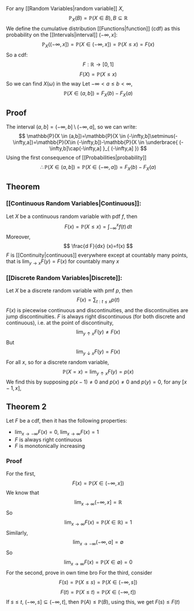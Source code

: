 For any [[Random Variables|random variable]] $X$, 
$$
\mathbb{P}_{X}(B)=\mathbb{P}(X \in B), B\subseteq \mathbb{R}
$$
We define the cumulative distribution [[Functions|function]] (cdf) as this probability on the [[Intervals|interval]] $(-\infty,x]$:
$$
\mathbb{P}_{X}((-\infty,x])=\mathbb{P}(X\in (-\infty,x])=\mathbb{P}(X\leq x)=F(x)
$$
So a cdf:
$$
F:\mathbb{R}\to[0,1]
$$
$$
 F(X)=\mathbb{P}(X\leq x)
$$
So we can find $X(\omega)$ in the way
Let $-\infty<a\leq b<\infty$,
$$
\mathbb{P}(X \in (a,b])=F_{X}(b)-F_{X}(a)
$$
## Proof
The interval $(a,b]=(-\infty,b]\setminus(-\infty,a]$, so we can write:
$$
\mathbb{P}(X \in (a,b])=\mathbb{P}(X \in (-\infty,b]\setminus(-\infty,a])=\mathbb{P}(X\in (-\infty,b])-\mathbb{P}(X \in \underbrace{ (-\infty,b]\cap(-\infty,a] }_{ (-\infty,a] })
$$
Using the first consequence of [[Probabilities|probability]]
$$
\therefore \mathbb{P}(X \in (a,b])=\mathbb{P}(X \in (-\infty,a])=F_{X}(b)-F_{X}(a)
$$
## Theorem
### [[Continuous Random Variables|Continuous]]:
Let $X$ be a continuous random variable with pdf $f$, then 
$$
F(x)=\mathbb{P}(X\leq x)=\int _{-\infty}^{x}f(t) \, dt
$$
Moreover,
$$
\frac{d F}{dx} (x)=f(x)
$$
$F$ is [[Continuity|continuous]] everywhere except at countably many points, that is $\lim_{ y \to x }F(y)=F(x)$ for countably many $x$
### [[Discrete Random Variables|Discrete]]:
Let $X$ be a discrete random variable with pmf $p$, then 
$$
F(x)=\sum_{t:t\leq x}p(t)
$$
$F(x)$ is piecewise continuous and discontinuities, and the discontinuities are jump discontinuities. $F$ is always right discontinuous (for both discrete and continuous), i.e. at the point of discontinuity,
$$
\lim_{ y \uparrow x } F(y)\neq F(x)
$$
But
$$
\lim_{ y \downarrow x } F(y)=F(x)
$$
For all $x$, so for a discrete random variable,
$$
\mathbb{P}(X=x)=\lim_{ y \uparrow x }F(y)=p(x) 
$$
We find this by supposing $p(x-1)\neq 0$ and $p(x)\neq 0$ and $p(y)=0$, for any $[x-1,x]$, 
## Theorem 2
Let $F$ be a cdf, then it has the following properties:
- $\lim_{ x \to -\infty }F(x)=0$, $\lim_{ x \to \infty }F(x)=1$
- $F$ is always right continuous
- $F$ is monotonically increasing
### Proof
For the first,
$$
F(x)=\mathbb{P}(X \in (-\infty,x])
$$
We know that
$$
\lim_{ x \to \infty } (-\infty,x]=\mathbb{R}
$$
So
$$
\lim_{ x \to \infty } F(x)=\mathbb{P}(X \in \mathbb{R})=1
$$
Similarly,
$$
\lim_{ x \to -\infty } (-\infty,a]=\emptyset
$$
So
$$
\lim_{ x \to \infty } F(x)=\mathbb{P}(X \in \emptyset)=0
$$
For the second, prove in own time bro
For the third, consider
$$
F(s)=\mathbb{P}(X\leq s)=\mathbb{P}(X \in (-\infty,s])
$$
$$
 F(t)=\mathbb{P}(X\leq t)=\mathbb{P}(X \in (-\infty,t])
$$
If $s\leq t$, $(-\infty,s]\subseteq(-\infty,t]$, then $\mathbb{P}(A)\leq \mathbb{P}(B)$, using this, we get $F(s)\leq F(t)$


